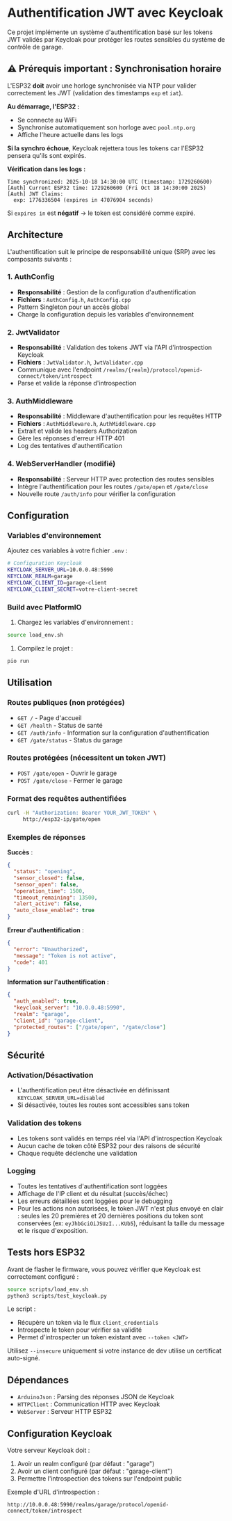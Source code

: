 # Authentification JWT avec Keycloak

Ce projet implémente un système d'authentification basé sur les tokens JWT validés par Keycloak pour protéger les routes sensibles du système de contrôle de garage.

## ⚠️ Prérequis important : Synchronisation horaire

L'ESP32 **doit** avoir une horloge synchronisée via NTP pour valider correctement les JWT (validation des timestamps `exp` et `iat`).

**Au démarrage, l'ESP32 :**

- Se connecte au WiFi
- Synchronise automatiquement son horloge avec `pool.ntp.org`
- Affiche l'heure actuelle dans les logs

**Si la synchro échoue**, Keycloak rejettera tous les tokens car l'ESP32 pensera qu'ils sont expirés.

**Vérification dans les logs :**

```log
Time synchronized: 2025-10-18 14:30:00 UTC (timestamp: 1729260600)
[Auth] Current ESP32 time: 1729260600 (Fri Oct 18 14:30:00 2025)
[Auth] JWT Claims:
  exp: 1776336504 (expires in 47076904 seconds)
```

Si `expires in` est **négatif** → le token est considéré comme expiré.

## Architecture

L'authentification suit le principe de responsabilité unique (SRP) avec les composants suivants :

### 1. AuthConfig

- **Responsabilité** : Gestion de la configuration d'authentification
- **Fichiers** : `AuthConfig.h`, `AuthConfig.cpp`
- Pattern Singleton pour un accès global
- Charge la configuration depuis les variables d'environnement

### 2. JwtValidator  

- **Responsabilité** : Validation des tokens JWT via l'API d'introspection Keycloak
- **Fichiers** : `JwtValidator.h`, `JwtValidator.cpp`
- Communique avec l'endpoint `/realms/{realm}/protocol/openid-connect/token/introspect`
- Parse et valide la réponse d'introspection

### 3. AuthMiddleware

- **Responsabilité** : Middleware d'authentification pour les requêtes HTTP
- **Fichiers** : `AuthMiddleware.h`, `AuthMiddleware.cpp`
- Extrait et valide les headers Authorization
- Gère les réponses d'erreur HTTP 401
- Log des tentatives d'authentification

### 4. WebServerHandler (modifié)

- **Responsabilité** : Serveur HTTP avec protection des routes sensibles
- Intègre l'authentification pour les routes `/gate/open` et `/gate/close`
- Nouvelle route `/auth/info` pour vérifier la configuration

## Configuration

### Variables d'environnement

Ajoutez ces variables à votre fichier `.env` :

```bash
# Configuration Keycloak
KEYCLOAK_SERVER_URL=10.0.0.48:5990
KEYCLOAK_REALM=garage
KEYCLOAK_CLIENT_ID=garage-client
KEYCLOAK_CLIENT_SECRET=votre-client-secret
```

### Build avec PlatformIO

1. Chargez les variables d'environnement :

```bash
source load_env.sh
```

1. Compilez le projet :

```bash
pio run
```

## Utilisation

### Routes publiques (non protégées)

- `GET /` - Page d'accueil
- `GET /health` - Status de santé
- `GET /auth/info` - Information sur la configuration d'authentification
- `GET /gate/status` - Status du garage

### Routes protégées (nécessitent un token JWT)

- `POST /gate/open` - Ouvrir le garage
- `POST /gate/close` - Fermer le garage

### Format des requêtes authentifiées

```bash
curl -H "Authorization: Bearer YOUR_JWT_TOKEN" \
     http://esp32-ip/gate/open
```

### Exemples de réponses

**Succès** :

```json
{
  "status": "opening",
  "sensor_closed": false,
  "sensor_open": false,
  "operation_time": 1500,
  "timeout_remaining": 13500,
  "alert_active": false,
  "auto_close_enabled": true
}
```

**Erreur d'authentification** :

```json
{
  "error": "Unauthorized",
  "message": "Token is not active",
  "code": 401
}
```

**Information sur l'authentification** :

```json
{
  "auth_enabled": true,
  "keycloak_server": "10.0.0.48:5990",
  "realm": "garage",
  "client_id": "garage-client",
  "protected_routes": ["/gate/open", "/gate/close"]
}
```

## Sécurité

### Activation/Désactivation

- L'authentification peut être désactivée en définissant `KEYCLOAK_SERVER_URL=disabled`
- Si désactivée, toutes les routes sont accessibles sans token

### Validation des tokens

- Les tokens sont validés en temps réel via l'API d'introspection Keycloak
- Aucun cache de token côté ESP32 pour des raisons de sécurité
- Chaque requête déclenche une validation

### Logging

- Toutes les tentatives d'authentification sont loggées
- Affichage de l'IP client et du résultat (succès/échec)
- Les erreurs détaillées sont loggées pour le debugging
- Pour les actions non autorisées, le token JWT n'est plus envoyé en clair : seules les 20 premières et 20 dernières
  positions du token sont conservées (ex: `eyJhbGciOiJSUzI...KUb5`), réduisant la taille du message et le risque d'exposition.

## Tests hors ESP32

Avant de flasher le firmware, vous pouvez vérifier que Keycloak est correctement configuré :

```bash
source scripts/load_env.sh
python3 scripts/test_keycloak.py
```

Le script :

- Récupère un token via le flux `client_credentials`
- Introspecte le token pour vérifier sa validité
- Permet d'introspecter un token existant avec `--token <JWT>`

Utilisez `--insecure` uniquement si votre instance de dev utilise un certificat auto-signé.

## Dépendances

- `ArduinoJson` : Parsing des réponses JSON de Keycloak
- `HTTPClient` : Communication HTTP avec Keycloak  
- `WebServer` : Serveur HTTP ESP32

## Configuration Keycloak

Votre serveur Keycloak doit :

1. Avoir un realm configuré (par défaut : "garage")
2. Avoir un client configuré (par défaut : "garage-client")
3. Permettre l'introspection des tokens sur l'endpoint public

Exemple d'URL d'introspection :

```text
http://10.0.0.48:5990/realms/garage/protocol/openid-connect/token/introspect
```
